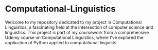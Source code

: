 # Computational-Linguistics
Welcome to my repository dedicated to my project in Computational Linguistics, a fascinating field at the intersection of computer science and linguistics. This project is part of my coursework from a comprehensive Udemy course on Computational Linguistics, where I've explored  the application of Python applied to computational linguists
